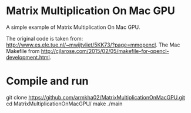 # Matrix Multiplication On Mac GPU
A simple example of Matrix Multiplication On Mac GPU.

The original code is taken from: http://www.es.ele.tue.nl/~mwijtvliet/5KK73/?page=mmopencl.
The Mac Makefile from http://cjlarose.com/2015/02/05/makefile-for-opencl-development.html.


# Compile and run
git clone https://github.com/armkha02/MatrixMultiplicationOnMacGPU.git
cd MatrixMultiplicationOnMacGPU/
make
./main
